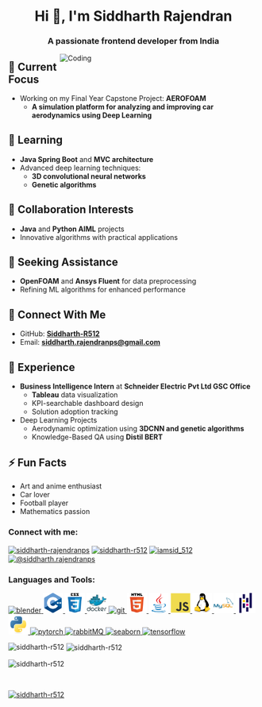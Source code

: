 <h1 align="center">Hi 👋, I'm Siddharth Rajendran</h1>
<h3 align="center">A passionate frontend developer from India</h3>
<img align="right" alt="Coding" width="400" src="https://media.tenor.com/whgQwNlVvNkAAAAj/xero-code.gif">


## 🚀 Current Focus
- Working on my Final Year Capstone Project: **AEROFOAM**
  - **A simulation platform for analyzing and improving car aerodynamics using Deep Learning**

## 🌱 Learning
- **Java Spring Boot** and **MVC architecture**
- Advanced deep learning techniques:
  - **3D convolutional neural networks**
  - **Genetic algorithms**

## 👯 Collaboration Interests
- **Java** and **Python AIML** projects
- Innovative algorithms with practical applications

## 🤝 Seeking Assistance
- **OpenFOAM** and **Ansys Fluent** for data preprocessing
- Refining ML algorithms for enhanced performance

## 🔗 Connect With Me
- GitHub: [**Siddharth-R512**](https://github.com/Siddharth-R512)
- Email: **siddharth.rajendranps@gmail.com**

## 💼 Experience
- **Business Intelligence Intern** at **Schneider Electric Pvt Ltd GSC Office**
  - **Tableau** data visualization
  - KPI-searchable dashboard design
  - Solution adoption tracking
- Deep Learning Projects
  - Aerodynamic optimization using **3DCNN and genetic algorithms**
  - Knowledge-Based QA using **Distil BERT**

## ⚡ Fun Facts
- Art and anime enthusiast
- Car lover
- Football player
- Mathematics passion

<h3 align="left">Connect with me:</h3>
<p align="left">
<a href="https://linkedin.com/in/siddharth-rajendranps" target="blank"><img align="center" src="https://raw.githubusercontent.com/rahuldkjain/github-profile-readme-generator/master/src/images/icons/Social/linked-in-alt.svg" alt="siddharth-rajendranps" height="30" width="40" /></a>
<a href="https://kaggle.com/siddharth-r512" target="blank"><img align="center" src="https://raw.githubusercontent.com/rahuldkjain/github-profile-readme-generator/master/src/images/icons/Social/kaggle.svg" alt="siddharth-r512" height="30" width="40" /></a>
<a href="https://instagram.com/iamsid_512" target="blank"><img align="center" src="https://raw.githubusercontent.com/rahuldkjain/github-profile-readme-generator/master/src/images/icons/Social/instagram.svg" alt="iamsid_512" height="30" width="40" /></a>
<a href="https://medium.com/@siddharth.rajendranps" target="blank"><img align="center" src="https://raw.githubusercontent.com/rahuldkjain/github-profile-readme-generator/master/src/images/icons/Social/medium.svg" alt="@siddharth.rajendranps" height="30" width="40" /></a>
</p>

<h3 align="left">Languages and Tools:</h3>
<p align="left"> <a href="https://www.blender.org/" target="_blank" rel="noreferrer"> <img src="https://download.blender.org/branding/community/blender_community_badge_white.svg" alt="blender" width="40" height="40"/> </a> <a href="https://www.w3schools.com/cpp/" target="_blank" rel="noreferrer"> <img src="https://raw.githubusercontent.com/devicons/devicon/master/icons/cplusplus/cplusplus-original.svg" alt="cplusplus" width="40" height="40"/> </a> <a href="https://www.w3schools.com/css/" target="_blank" rel="noreferrer"> <img src="https://raw.githubusercontent.com/devicons/devicon/master/icons/css3/css3-original-wordmark.svg" alt="css3" width="40" height="40"/> </a> <a href="https://www.docker.com/" target="_blank" rel="noreferrer"> <img src="https://raw.githubusercontent.com/devicons/devicon/master/icons/docker/docker-original-wordmark.svg" alt="docker" width="40" height="40"/> </a> <a href="https://git-scm.com/" target="_blank" rel="noreferrer"> <img src="https://www.vectorlogo.zone/logos/git-scm/git-scm-icon.svg" alt="git" width="40" height="40"/> </a> <a href="https://www.w3.org/html/" target="_blank" rel="noreferrer"> <img src="https://raw.githubusercontent.com/devicons/devicon/master/icons/html5/html5-original-wordmark.svg" alt="html5" width="40" height="40"/> </a> <a href="https://www.java.com" target="_blank" rel="noreferrer"> <img src="https://raw.githubusercontent.com/devicons/devicon/master/icons/java/java-original.svg" alt="java" width="40" height="40"/> </a> <a href="https://developer.mozilla.org/en-US/docs/Web/JavaScript" target="_blank" rel="noreferrer"> <img src="https://raw.githubusercontent.com/devicons/devicon/master/icons/javascript/javascript-original.svg" alt="javascript" width="40" height="40"/> </a> <a href="https://www.linux.org/" target="_blank" rel="noreferrer"> <img src="https://raw.githubusercontent.com/devicons/devicon/master/icons/linux/linux-original.svg" alt="linux" width="40" height="40"/> </a> <a href="https://www.mysql.com/" target="_blank" rel="noreferrer"> <img src="https://raw.githubusercontent.com/devicons/devicon/master/icons/mysql/mysql-original-wordmark.svg" alt="mysql" width="40" height="40"/> </a> <a href="https://pandas.pydata.org/" target="_blank" rel="noreferrer"> <img src="https://raw.githubusercontent.com/devicons/devicon/2ae2a900d2f041da66e950e4d48052658d850630/icons/pandas/pandas-original.svg" alt="pandas" width="40" height="40"/> </a> <a href="https://www.python.org" target="_blank" rel="noreferrer"> <img src="https://raw.githubusercontent.com/devicons/devicon/master/icons/python/python-original.svg" alt="python" width="40" height="40"/> </a> <a href="https://pytorch.org/" target="_blank" rel="noreferrer"> <img src="https://www.vectorlogo.zone/logos/pytorch/pytorch-icon.svg" alt="pytorch" width="40" height="40"/> </a> <a href="https://www.rabbitmq.com" target="_blank" rel="noreferrer"> <img src="https://www.vectorlogo.zone/logos/rabbitmq/rabbitmq-icon.svg" alt="rabbitMQ" width="40" height="40"/> </a> <a href="https://seaborn.pydata.org/" target="_blank" rel="noreferrer"> <img src="https://seaborn.pydata.org/_images/logo-mark-lightbg.svg" alt="seaborn" width="40" height="40"/> </a> <a href="https://www.tensorflow.org" target="_blank" rel="noreferrer"> <img src="https://www.vectorlogo.zone/logos/tensorflow/tensorflow-icon.svg" alt="tensorflow" width="40" height="40"/> </a> </p>

<p><img align="left" src="https://github-readme-stats.vercel.app/api/top-langs?username=siddharth-r512&show_icons=true&locale=en&layout=compact" alt="siddharth-r512" /></p>

<p>&nbsp;<img align="center" src="https://github-readme-stats.vercel.app/api?username=siddharth-r512&show_icons=true&locale=en" alt="siddharth-r512" /></p>

<p><img align="center" src="https://github-readme-streak-stats.herokuapp.com/?user=siddharth-r512&" alt="siddharth-r512" /></p>
<br>
<p align="left"> <a href="https://github.com/ryo-ma/github-profile-trophy"><img src="https://github-profile-trophy.vercel.app/?username=siddharth-r512" alt="siddharth-r512" /></a> </p>
